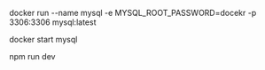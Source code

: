 docker run --name mysql -e MYSQL_ROOT_PASSWORD=docekr -p 3306:3306 mysql:latest

docker start mysql

npm run dev